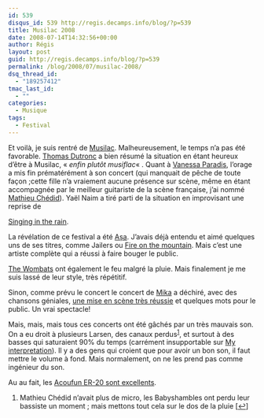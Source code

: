 ```yaml
---
id: 539
disqus_id: 539 http://regis.decamps.info/blog/?p=539
title: Musilac 2008
date: 2008-07-14T14:32:56+00:00
author: Régis
layout: post
guid: http://regis.decamps.info/blog/?p=539
permalink: /blog/2008/07/musilac-2008/
dsq_thread_id:
  - "189257412"
tmac_last_id:
  - ""
categories:
  - Musique
tags:
  - Festival
---
```

Et voilà, je suis rentré de [Musilac](http://http://www.lastfm.fr/event/527871). Malheureusement, le temps n’a pas été favorable. [Thomas Dutronc](http://www.lastfm.fr/music/Thomas+Dutronc) a bien résumé la situation en étant heureux d’être à Musilac, « _enfin plutôt musiflac_« . Quant à [Vanessa Paradis](http://www.lastfm.fr/music/Vanessa+Paradis), l’orage a mis fin prématérément à son concert (qui manquait de pêche de toute façon ;cette fille n’a vraiement aucune présence sur scène, même en étant accompagnée par le meilleur guitariste de la scène française, j’ai nommé [Mathieu Chédid](http://www.lastfm.fr/music/Mathieu+Ch%C3%A9did)). Yaël Naim a tiré parti de la situation en <!--more--> improvisant une reprise de 

[Singing in the rain](http://www.youtube.com/watch?v=bkEvy-9yVyQ).



La révélation de ce festival a été [Așa](http://www.lastfm.fr/music/A%C8%99a). J’avais déjà entendu et aimé quelques uns de ses titres, comme Jailers ou [Fire on the mountain](http://www.lastfm.fr/music/A%C8%99a/+videos/+1-pTsPpaQu6Cg). Mais c’est une artiste complète qui a réussi à faire bouger le public.

[The Wombats](http://http://www.lastfm.fr/music/The+Wombats) ont également le feu malgré la pluie. Mais finalement je me suis lassé de leur style, très répétitif.

Sinon, comme prévu le concert le concert de [Mika](http://www.lastfm.fr/music/Mika) a déchiré, avec des chansons géniales, [une mise en scène très réussie](http://drucat.over-blog.fr/article-21206671.html) et quelques mots pour le public. Un vrai spectacle!

Mais, mais, mais tous ces concerts ont été gâchés par un très mauvais son. On a eu droit à plusieurs Larsen, des canaux perdus<sup><a href="#footnote_0_539" id="identifier_0_539" class="footnote-link footnote-identifier-link" title="Mathieu Ch&eacute;did n’avait plus de micro, les Babyshambles ont perdu leur bassiste un moment ; mais mettons tout cela sur le dos de la pluie">1</a></sup>, et surtout à des basses qui saturaient 90% du temps (carrément insupportable sur [My interpretation](http://www.lastfm.fr/music/Mika/_/My+Interpretation)). Il y a des gens qui croient que pour avoir un bon son, il faut mettre le volume à fond. Mais normalement, on ne les prend pas comme ingénieur du son.

Au au fait, les [Acoufun ER-20 sont excellents](http://regis.decamps.info/blog/2008/07/bouchons-auditifs-hi-fi/).

<ol class="footnotes">
  <li id="footnote_0_539" class="footnote">
    Mathieu Chédid n’avait plus de micro, les Babyshambles ont perdu leur bassiste un moment ; mais mettons tout cela sur le dos de la pluie [<a href="#identifier_0_539" class="footnote-link footnote-back-link">&#8617;</a>]
  </li>
</ol>
